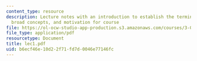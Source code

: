 ```yaml
---
content_type: resource
description: Lecture notes with an introduction to establish the terminology, history,
  broad concepts, and motivation for course
file: https://ol-ocw-studio-app-production.s3.amazonaws.com/courses/3-052-nanomechanics-of-materials-and-biomaterials-spring-2007/b6ecf46e10d22f71fd7d0046e77146fc_lec1.pdf
file_type: application/pdf
resourcetype: Document
title: lec1.pdf
uid: b6ecf46e-10d2-2f71-fd7d-0046e77146fc
---
```

